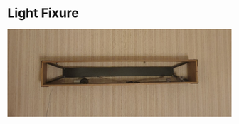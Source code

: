 # Light Fixure

<p align="center">
	<img src="https://github.com/saeedghsh/3d_models/blob/master/light_fixture/images/20220504_213643.jpg">
</p>
